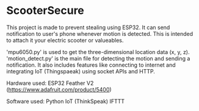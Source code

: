 # ScooterSecure

This project is made to prevent stealing using ESP32. It can send notification to user's phone whenever motion is detected. This is intended to attach it your electric scooter or valueables.

'mpu6050.py' is used to get the three-dimensional location data (x, y, z).
'motion_detect.py' is the main file for detecting the motion and sending a notification. It also includes features like connecting to internet and integrating IoT (Thingspaeak) using socket APIs and HTTP.

Hardware used:
  ESP32 Feather V2 (https://www.adafruit.com/product/5400)

Software used:
  Python
  IoT (ThinkSpeak)
  IFTTT
